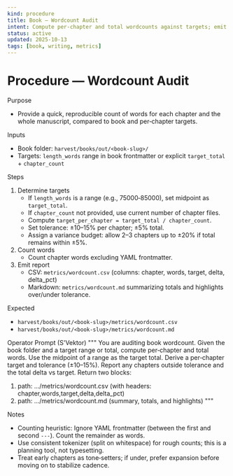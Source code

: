 ```yaml
---
kind: procedure
title: Book — Wordcount Audit
intent: Compute per-chapter and total wordcounts against targets; emit a report and CSV
status: active
updated: 2025-10-13
tags: [book, writing, metrics]
---
```


# Procedure — Wordcount Audit

Purpose
- Provide a quick, reproducible count of words for each chapter and the whole manuscript, compared to book and per‑chapter targets.

Inputs
- Book folder: `harvest/books/out/<book-slug>/`
- Targets: `length_words` range in book frontmatter or explicit `target_total` + `chapter_count`

Steps
1) Determine targets
   - If `length_words` is a range (e.g., 75000‑85000), set midpoint as `target_total`.
   - If `chapter_count` not provided, use current number of chapter files.
   - Compute `target_per_chapter = target_total / chapter_count`.
   - Set tolerance: ±10–15% per chapter; ±5% total.
   - Assign a variance budget: allow 2–3 chapters up to ±20% if total remains within ±5%.
2) Count words
   - Count chapter words excluding YAML frontmatter.
3) Emit report
   - CSV: `metrics/wordcount.csv` (columns: chapter, words, target, delta, delta_pct)
   - Markdown: `metrics/wordcount.md` summarizing totals and highlights over/under tolerance.

Expected
- `harvest/books/out/<book-slug>/metrics/wordcount.csv`
- `harvest/books/out/<book-slug>/metrics/wordcount.md`

Operator Prompt (S'Vektor)
"""
You are auditing book wordcount.
Given the book folder and a target range or total, compute per‑chapter and total words. Use the midpoint of a range as the target total. Derive a per‑chapter target and tolerance (±10–15%). Report any chapters outside tolerance and the total delta vs target.
Return two blocks:
1) path: .../metrics/wordcount.csv (with headers: chapter,words,target,delta,delta_pct)
2) path: .../metrics/wordcount.md (summary, totals, and highlights)
"""

Notes
- Counting heuristic: Ignore YAML frontmatter (between the first and second `---`). Count the remainder as words.
- Use consistent tokenizer (split on whitespace) for rough counts; this is a planning tool, not typesetting.
 - Treat early chapters as tone‑setters; if under, prefer expansion before moving on to stabilize cadence.
